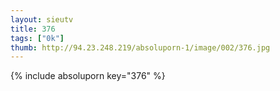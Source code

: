 ```yaml
--- 
layout: sieutv
title: 376
tags: ["0k"]
thumb: http://94.23.248.219/absoluporn-1/image/002/376.jpg
---
```

{% include absoluporn key="376" %} 
